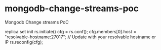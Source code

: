 # mongodb-change-streams-poc
Mongodb Change streams PoC

replica set init
rs.initiate()
cfg = rs.conf();
cfg.members[0].host = "resolvable-hostname:27017"; // Update with your resolvable hostname or IP
rs.reconfig(cfg);